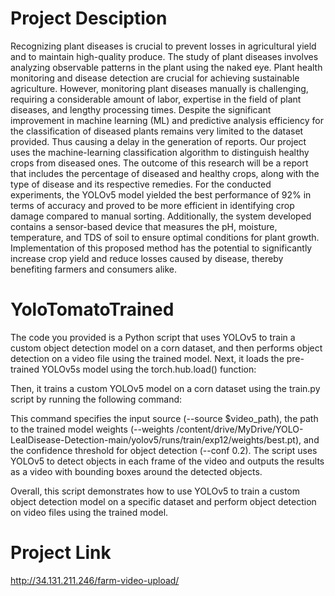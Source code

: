 # Project Desciption
Recognizing plant diseases is crucial to prevent losses in agricultural yield and to maintain high-quality produce. The study of plant diseases involves analyzing observable patterns in the plant using the naked eye. Plant health monitoring and disease detection are crucial for achieving sustainable agriculture. However, monitoring plant diseases manually is challenging, requiring a considerable amount of labor, expertise in the field of plant diseases, and lengthy processing times. Despite the significant improvement in machine learning (ML) and predictive analysis efficiency for the classification of diseased plants remains very limited to the dataset provided. Thus causing a delay in the generation of reports. Our project uses the machine-learning classification algorithm to distinguish healthy crops from diseased ones. The outcome of this research will be a report that includes the percentage of diseased and healthy crops, along with the type of disease and its respective remedies. For the conducted experiments, the YOLOv5 model yielded the best performance of 92% in terms of accuracy and proved to be more efficient in identifying crop damage compared to manual sorting. Additionally, the system developed contains a sensor-based device that measures the pH, moisture, temperature, and TDS of soil to ensure optimal conditions for plant growth. Implementation of this proposed method has the potential to significantly increase crop yield and reduce losses caused by disease, thereby benefiting farmers and consumers alike.

# YoloTomatoTrained
The code you provided is a Python script that uses YOLOv5 to train a custom object detection model on a corn 
dataset, and then performs object detection on a video file using the trained model.
Next, it loads the pre-trained YOLOv5s model using the torch.hub.load() function:

Then, it trains a custom YOLOv5 model on a corn dataset using the train.py script by running the following command:

This command specifies the input source (--source $video_path), the path to the trained model weights 
(--weights /content/drive/MyDrive/YOLO-LealDisease-Detection-main/yolov5/runs/train/exp12/weights/best.pt), and the 
confidence threshold for object detection (--conf 0.2). The script uses YOLOv5 to detect objects in each frame of the
video and outputs the results as a video with bounding boxes around the detected objects.

Overall, this script demonstrates how to use YOLOv5 to train a custom object detection model on a specific dataset 
and perform object detection on video files using the trained model.


# Project Link
http://34.131.211.246/farm-video-upload/

